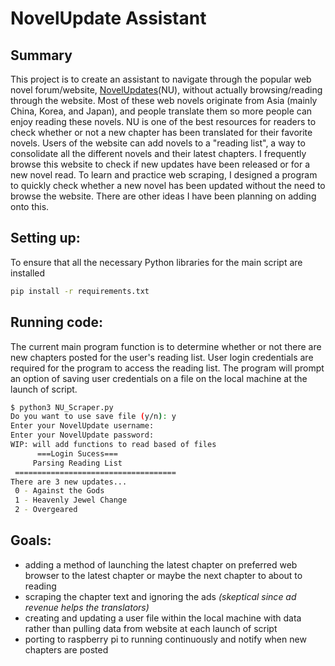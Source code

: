 # NovelUpdate Assistant
## Summary
This project is to create an assistant to navigate through the popular web novel forum/website, [NovelUpdates](https://www.novelupdates.com)(NU), without actually browsing/reading through the website. Most of these web novels originate from Asia (mainly China, Korea, and Japan), and people translate them so more people can enjoy reading these novels. NU is one of the best resources for readers to check whether or not a new chapter has been translated for their favorite novels. Users of the website can add novels to a "reading list", a way to consolidate all the different novels and their latest chapters. I frequently browse this website to check if new updates have been released or for a new novel read. To learn and practice web scraping, I designed a program to quickly check whether a new novel has been updated without the need to browse the website. There are other ideas I have been planning on adding onto this.

## Setting up:
To ensure that all the necessary Python libraries for the main script are installed
```bash
pip install -r requirements.txt
```

## Running code:
The current main program function is to determine whether or not there are new chapters posted for the user's reading list. User login credentials are required for the program to access the reading list. The program will prompt an option of saving user credentials on a file on the local machine at the launch of script.
```bash
$ python3 NU_Scraper.py
Do you want to use save file (y/n): y
Enter your NovelUpdate username:
Enter your NovelUpdate password:
WIP: will add functions to read based of files
	  ===Login Sucess===
	 Parsing Reading List
 ====================================
There are 3 new updates...
 0 - Against the Gods
 1 - Heavenly Jewel Change
 2 - Overgeared
```

## Goals:
* adding a method of launching the latest chapter on preferred web browser to the latest chapter or maybe the next chapter to about to reading
* scraping the chapter text and ignoring the ads *(skeptical since ad revenue helps the translators)*
* creating and updating a user file within the local machine with data rather than pulling data from website at each launch of script
* porting to raspberry pi to running continuously and notify when new chapters are posted
